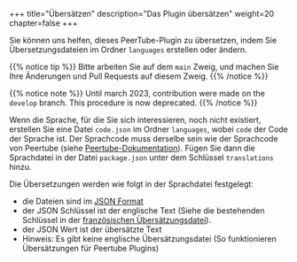 +++
title="Übersätzen"
description="Das Plugin übersätzen"
weight=20
chapter=false
+++

Sie können uns helfen, dieses PeerTube-Plugin zu übersetzen, indem Sie Übersetzungsdateien im Ordner `languages` erstellen oder ändern.

{{% notice tip %}}
Bitte arbeiten Sie auf dem `main` Zweig, und machen Sie Ihre Änderungen und Pull Requests auf diesem Zweig.
{{% /notice %}}

{{% notice note %}}
Until march 2023, contribution were made on the `develop` branch. This procedure is now deprecated.
{{% /notice %}}

Wenn die Sprache, für die Sie sich interessieren, noch nicht existiert, erstellen Sie eine Datei `code.json` im Ordner `languages`, wobei `code` der Code der Sprache ist.
Der Sprachcode muss derselbe sein wie der Sprachcode von Peertube (siehe [Peertube-Dokumentation](https://github.com/Chocobozzz/PeerTube/blob/develop/support/doc/translation.md)).
Fügen Sie dann die Sprachdatei in der Datei `package.json` unter dem Schlüssel `translations` hinzu.

Die Übersetzungen werden wie folgt in der Sprachdatei festgelegt:

- die Dateien sind im [JSON Format](https://www.json.org)
- der JSON Schlüssel ist der englische Text (Siehe die bestehenden Schlüssel in der [französischen Übersätzungsdatei](languages/fr.json)).
- der JSON Wert ist der übersätzte Text
- Hinweis: Es gibt keine englische Übersätzungsdatei (So funktionieren Übersätzungen für Peertube Plugins)